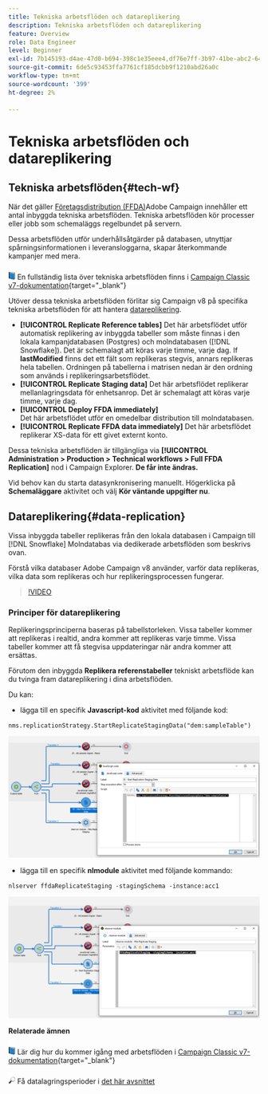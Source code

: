```yaml
---
title: Tekniska arbetsflöden och datareplikering
description: Tekniska arbetsflöden och datareplikering
feature: Overview
role: Data Engineer
level: Beginner
exl-id: 7b145193-d4ae-47d0-b694-398c1e35eee4,df76e7ff-3b97-41be-abc2-640748680ff3
source-git-commit: 6de5c93453ffa7761cf185dcbb9f1210abd26a0c
workflow-type: tm+mt
source-wordcount: '399'
ht-degree: 2%

---
```


# Tekniska arbetsflöden och datareplikering

## Tekniska arbetsflöden{#tech-wf}

När det gäller [Företagsdistribution (FFDA)](enterprise-deployment.md)Adobe Campaign innehåller ett antal inbyggda tekniska arbetsflöden. Tekniska arbetsflöden kör processer eller jobb som schemaläggs regelbundet på servern.

Dessa arbetsflöden utför underhållsåtgärder på databasen, utnyttjar spårningsinformationen i leveransloggarna, skapar återkommande kampanjer med mera.

![](../assets/do-not-localize/book.png) En fullständig lista över tekniska arbetsflöden finns i [Campaign Classic v7-dokumentation](https://experienceleague.adobe.com/docs/campaign-classic/using/automating-with-workflows/advanced-management/about-technical-workflows.html){target=&quot;_blank&quot;}

Utöver dessa tekniska arbetsflöden förlitar sig Campaign v8 på specifika tekniska arbetsflöden för att hantera [datareplikering](#data-replication).

* **[!UICONTROL Replicate Reference tables]**
Det här arbetsflödet utför automatisk replikering av inbyggda tabeller som måste finnas i den lokala kampanjdatabasen (Postgres) och molndatabasen ([!DNL Snowflake]). Det är schemalagt att köras varje timme, varje dag. If **lastModified** finns det ett fält som replikeras stegvis, annars replikeras hela tabellen. Ordningen på tabellerna i matrisen nedan är den ordning som används i replikeringsarbetsflödet.
* **[!UICONTROL Replicate Staging data]**
Det här arbetsflödet replikerar mellanlagringsdata för enhetsanrop. Det är schemalagt att köras varje timme, varje dag.
* **[!UICONTROL Deploy FFDA immediately]**\
   Det här arbetsflödet utför en omedelbar distribution till molndatabasen.
* **[!UICONTROL Replicate FFDA data immediately]**
Det här arbetsflödet replikerar XS-data för ett givet externt konto.

Dessa tekniska arbetsflöden är tillgängliga via **[!UICONTROL Administration > Production > Technical workflows > Full FFDA Replication]** nod i Campaign Explorer. **De får inte ändras.**

Vid behov kan du starta datasynkronisering manuellt. Högerklicka på **Schemaläggare** aktivitet och välj **Kör väntande uppgifter nu**.

## Datareplikering{#data-replication}

Vissa inbyggda tabeller replikeras från den lokala databasen i Campaign till [!DNL Snowflake] Molndatabas via dedikerade arbetsflöden som beskrivs ovan.

Förstå vilka databaser Adobe Campaign v8 använder, varför data replikeras, vilka data som replikeras och hur replikeringsprocessen fungerar.

>[!VIDEO](https://video.tv.adobe.com/v/334460?quality=12)


### Principer för datareplikering

Replikeringsprinciperna baseras på tabellstorleken. Vissa tabeller kommer att replikeras i realtid, andra kommer att replikeras varje timme. Vissa tabeller kommer att få stegvisa uppdateringar när andra kommer att ersättas.

Förutom den inbyggda **Replikera referenstabeller** tekniskt arbetsflöde kan du tvinga fram datareplikering i dina arbetsflöden.

Du kan:

* lägga till en specifik **Javascript-kod** aktivitet med följande kod:

```
nms.replicationStrategy.StartReplicateStagingData("dem:sampleTable")
```

![](assets/jscode.png)


* lägga till en specifik **nlmodule** aktivitet med följande kommando:

```
nlserver ffdaReplicateStaging -stagingSchema -instance:acc1
```

![](assets/nlmodule.png)


**Relaterade ämnen**

![](../assets/do-not-localize/book.png) Lär dig hur du kommer igång med arbetsflöden i [Campaign Classic v7-dokumentation](https://experienceleague.adobe.com/docs/campaign-classic/using/automating-with-workflows/introduction/about-workflows.html?lang=en#automating-with-workflows){target=&quot;_blank&quot;}

![](../assets/do-not-localize/glass.png) Få datalagringsperioder i [det här avsnittet](../dev/datamodel-best-practices.md#data-retention)
